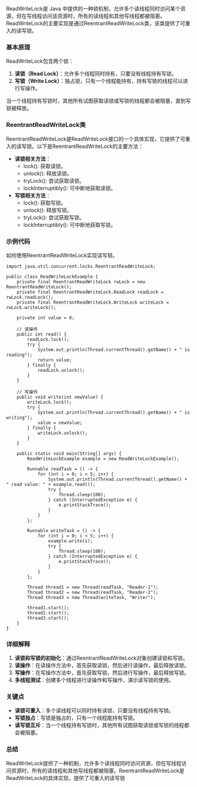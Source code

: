 ReadWriteLock是 Java 中提供的一种锁机制，允许多个读线程同时访问某个资源，但在写线程访问该资源时，所有的读线程和其他写线程都被阻塞。ReadWriteLock的主要实现是通过ReentrantReadWriteLock类，该类提供了可重入的读写锁。
### 基本原理
ReadWriteLock包含两个锁：

1. **读锁（Read Lock）**：允许多个线程同时持有，只要没有线程持有写锁。
2. **写锁（Write Lock）**：独占锁，只有一个线程能持有，持有写锁的线程可以进行写操作。

当一个线程持有写锁时，其他所有试图获取读锁或写锁的线程都会被阻塞，直到写锁被释放。
### ReentrantReadWriteLock类
ReentrantReadWriteLock是ReadWriteLock接口的一个具体实现，它提供了可重入的读写锁。以下是ReentrantReadWriteLock的主要方法：

- **读锁相关方法**：
   - lock(): 获取读锁。
   - unlock(): 释放读锁。
   - tryLock(): 尝试获取读锁。
   - lockInterruptibly(): 可中断地获取读锁。
- **写锁相关方法**：
   - lock(): 获取写锁。
   - unlock(): 释放写锁。
   - tryLock(): 尝试获取写锁。
   - lockInterruptibly(): 可中断地获取写锁。
### 示例代码
如何使用ReentrantReadWriteLock实现读写锁。
```
import java.util.concurrent.locks.ReentrantReadWriteLock;

public class ReadWriteLockExample {
    private final ReentrantReadWriteLock rwLock = new ReentrantReadWriteLock();
    private final ReentrantReadWriteLock.ReadLock readLock = rwLock.readLock();
    private final ReentrantReadWriteLock.WriteLock writeLock = rwLock.writeLock();

    private int value = 0;

    // 读操作
    public int read() {
        readLock.lock();
        try {
            System.out.println(Thread.currentThread().getName() + " is reading");
            return value;
        } finally {
            readLock.unlock();
        }
    }

    // 写操作
    public void write(int newValue) {
        writeLock.lock();
        try {
            System.out.println(Thread.currentThread().getName() + " is writing");
            value = newValue;
        } finally {
            writeLock.unlock();
        }
    }

    public static void main(String[] args) {
        ReadWriteLockExample example = new ReadWriteLockExample();

        Runnable readTask = () -> {
            for (int i = 0; i < 5; i++) {
                System.out.println(Thread.currentThread().getName() + " read value: " + example.read());
                try {
                    Thread.sleep(100);
                } catch (InterruptedException e) {
                    e.printStackTrace();
                }
            }
        };

        Runnable writeTask = () -> {
            for (int i = 0; i < 5; i++) {
                example.write(i);
                try {
                    Thread.sleep(100);
                } catch (InterruptedException e) {
                    e.printStackTrace();
                }
            }
        };

        Thread thread1 = new Thread(readTask, "Reader-1");
        Thread thread2 = new Thread(readTask, "Reader-2");
        Thread thread3 = new Thread(writeTask, "Writer");

        thread1.start();
        thread2.start();
        thread3.start();
    }
}
```
### 详细解释

1. **读锁和写锁的初始化**：通过ReentrantReadWriteLock对象创建读锁和写锁。
2. **读操作**：在读操作方法中，首先获取读锁，然后进行读操作，最后释放读锁。
3. **写操作**：在写操作方法中，首先获取写锁，然后进行写操作，最后释放写锁。
4. **多线程测试**：创建多个线程进行读操作和写操作，演示读写锁的使用。
### 关键点

- **读锁可重入**：多个读线程可以同时持有读锁，只要没有线程持有写锁。
- **写锁独占**：写锁是独占的，只有一个线程能持有写锁。
- **读写锁互斥**：当一个线程持有写锁时，其他所有试图获取读锁或写锁的线程都会被阻塞。
### 总结
ReadWriteLock提供了一种机制，允许多个读线程同时访问资源，但在写线程访问资源时，所有的读线程和其他写线程都被阻塞。ReentrantReadWriteLock是ReadWriteLock的具体实现，提供了可重入的读写锁
